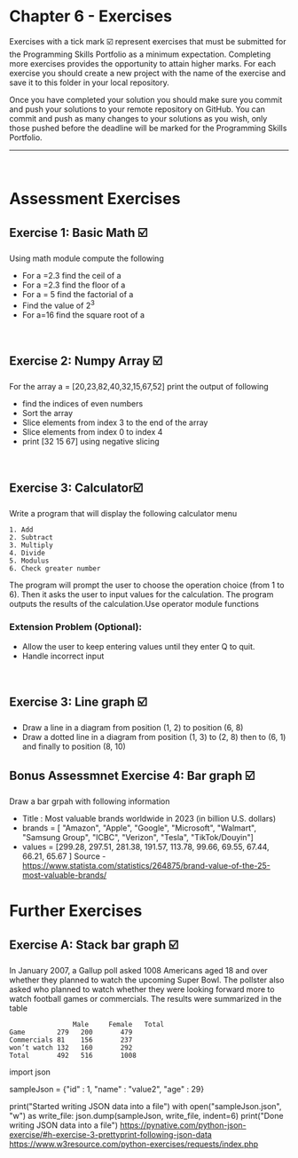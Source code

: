 # Chapter 6 - Exercises
Exercises with a tick mark ☑️ represent exercises that must be submitted for the Programming Skills Portfolio as a minimum expectation. Completing more exercises provides the opportunity to attain higher marks. For each exercise you should create a new project with the name of the exercise and save it to this folder in your local repository.

Once you have completed your solution you should make sure you commit and push your solutions to your remote repository on GitHub. You can commit and push as many changes to your solutions as you wish, only those pushed before the deadline will be marked for the Programming Skills Portfolio.

---
&nbsp;
# Assessment Exercises
## Exercise 1: Basic Math ☑️
Using math module compute the following
- For a =2.3 find the ceil of a
- For a =2.3 find the floor of a 
- For a = 5 find the factorial of a
- Find the value of 2<sup>3</sup>
- For a=16 find the square root of a

&nbsp;
&nbsp;
## Exercise 2: Numpy Array ☑️
For the array a = [20,23,82,40,32,15,67,52] print the output of following
- find the indices of even numbers
- Sort the array
- Slice elements from index 3 to the end of the array
- Slice elements from index 0 to index 4
- print [32 15 67] using negative slicing

&nbsp;
&nbsp;
## Exercise 3: Calculator☑️
Write a program that will display the following calculator menu 
```
1. Add
2. Subtract
3. Multiply
4. Divide
5. Modulus
6. Check greater number
```
The program will prompt the user to choose the operation choice (from 1 to 6). Then it asks the user to input values for the calculation. The program outputs the results of the calculation.Use operator module functions

### Extension Problem (Optional):
- Allow the user to keep entering values until they enter Q to quit.
- Handle incorrect input
 
&nbsp;
&nbsp;
## Exercise 3: Line graph ☑️
-  Draw a line in a diagram from position (1, 2) to position (6, 8)
-  Draw a dotted line in a diagram from position (1, 3) to (2, 8) then to (6, 1) and finally to position (8, 10)
&nbsp;
&nbsp;

## Bonus Assessmnet Exercise 4: Bar graph ☑️
Draw a bar grpah with following information
- Title : Most valuable brands worldwide in 2023 (in billion U.S. dollars)
- brands = [ "Amazon", "Apple", "Google", "Microsoft", "Walmart", "Samsung Group", "ICBC", "Verizon", "Tesla", "TikTok/Douyin"]
- values = [299.28, 297.51, 281.38, 191.57, 113.78, 99.66, 69.55, 67.44, 66.21, 65.67 ]
Source - https://www.statista.com/statistics/264875/brand-value-of-the-25-most-valuable-brands/
# Further Exercises
## Exercise A: Stack bar graph ☑️
In January 2007, a Gallup poll asked 1008 Americans aged 18 and over whether they planned to watch the upcoming Super Bowl. The pollster also asked who planned to watch whether they were looking forward more to watch football games or commercials. The results were summarized in the table
```
                Male	 Female	  Total
Game		279	  200	    479
Commercials	81	  156	    237
won’t watch	132	  160	    292
Total		492	  516	    1008
```


import json

sampleJson = {"id" : 1, "name" : "value2", "age" : 29}


print("Started writing JSON data into a file")
with open("sampleJson.json", "w") as write_file:
    json.dump(sampleJson, write_file, indent=6)
print("Done writing JSON data into a file")
https://pynative.com/python-json-exercise/#h-exercise-3-prettyprint-following-json-data
https://www.w3resource.com/python-exercises/requests/index.php
